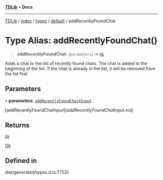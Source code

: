 [**TDLib**](../../../../../../README.md) • **Docs**

***

[TDLib](../../../../../../modules.md) / [index](../../../../../README.md) / [types](../../../README.md) / [default](../README.md) / addRecentlyFoundChat

# Type Alias: addRecentlyFoundChat()

> **addRecentlyFoundChat**: (`parameters`) => [`Ok`](Ok-1.md)

Adds a chat to the list of recently found chats. The chat is added to the beginning of the list. If the chat is already in the list, it will be removed from the list first

## Parameters

• **parameters**: [`addRecentlyFoundChat$Input`](addRecentlyFoundChat$Input.md)

[addRecentlyFoundChat$Input](addRecentlyFoundChat$Input.md)

## Returns

[`Ok`](Ok-1.md)

[Ok](Ok-1.md)

## Defined in

dist/generated/types.d.ts:77531
